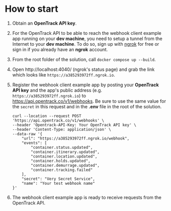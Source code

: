 # How to start

1. Obtain an **OpenTrack API key**.
2. For the OpenTrack API to be able to reach the webhook client example app running on your **dev machine**, you need to setup a tunnel from the Internet to your **dev machine**. To do so, sign up with [ngrok](https://ngrok.com/) for free or sign in if you already have an **ngrok** account.
3. From the root folder of the solution, call `docker compose up --build`.
4. Open http://localhost:4040/ (ngrok's status page) and grab the link which looks like `https://a385293972ff.ngrok.io`.
5. Register the webhook client example app by posting your **OpenTrack API key** and the app's public address (e.g. `https://a385293972ff.ngrok.io`) to https://api.opentrack.co/v1/webhooks. Be sure to use the same value for the `secret` in this request and in the **.env** file in the root of the solution.

    ```
    curl --location --request POST 'https://api.opentrack.co/v1/webhooks' \
    --header 'Opentrack-API-Key: Your OpenTrack API key' \
    --header 'Content-Type: application/json' \
    --data-raw '{
        "url": "https://a385293972ff.ngrok.io/webhook",
        "events": [
            "container.status.updated",
            "container.itinerary.updated",
            "container.location.updated",
            "container.holds.updated",
            "container.demurrage.updated",
            "container.tracking.failed"
        ],
        "secret": "Very Secret Service",
        "name": "Your test webhook name"
    }'
    ```

6. The webhook client example app is ready to receive requests from the OpenTrack API.